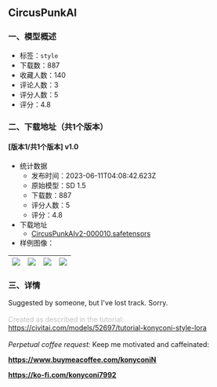 ## CircusPunkAI
### 一、模型概述

- 标签：`style`
- 下载数：887
- 收藏人数：140
- 评论人数：3
- 评分人数：5
- 评分：4.8

### 二、下载地址（共1个版本）

#### [版本1/共1个版本] v1.0

- 统计数据
  - 发布时间：2023-06-11T04:08:42.623Z
  - 原始模型：SD 1.5
  - 下载数：887
  - 评分人数：5
  - 评分：4.8
- 下载地址
  - [CircusPunkAIv2-000010.safetensors](https://civitai.com/api/download/models/93524)
- 样例图像：

| <img src="https://image.civitai.com/xG1nkqKTMzGDvpLrqFT7WA/bc5d2c7e-fd7a-43fd-85d9-3e65502aced3/width=450/1104260.jpeg" /> | <img src="https://image.civitai.com/xG1nkqKTMzGDvpLrqFT7WA/6a04fc1c-680d-4555-86c4-f62a06e8fcac/width=450/1104263.jpeg" /> | <img src="https://image.civitai.com/xG1nkqKTMzGDvpLrqFT7WA/e8dbabf0-4506-401a-9dc0-2950d184ae07/width=450/1104252.jpeg" /> | <img src="https://image.civitai.com/xG1nkqKTMzGDvpLrqFT7WA/6aa1e23f-5458-4d3a-83c0-30f2d5d6d5db/width=450/1104251.jpeg" /> |
| ---- | ---- | ---- | ---- |


### 三、详情
<p>Suggested by someone, but I've lost track. Sorry.<br /><br /><span style="color:rgb(193, 194, 197)">Created as described in the tutorial: </span><a target="_blank" rel="ugc" href="https://civitai.com/models/52697/tutorial-konyconi-style-lora￼￼Perpetual">https://civitai.com/models/52697/tutorial-konyconi-style-lora<br /><br /></a><em>Perpetual coffee request:</em> Keep me motivated and caffeinated:</p><p><a target="_blank" rel="ugc" href="https://www.buymeacoffee.com/konyconiN"><strong><u>https://www.buymeacoffee.com/konyconiN</u></strong></a></p><p><a target="_blank" rel="ugc" href="https://ko-fi.com/konyconi7992"><strong><u>https://ko-fi.com/konyconi7992</u></strong></a></p>